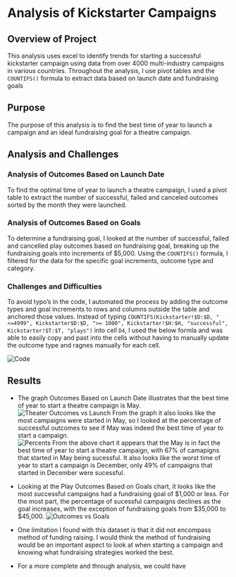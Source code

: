 # Analysis of Kickstarter Campaigns
## Overview of Project
This analysis uses excel to identify trends for starting a successful kickstarter campaign using data from over 4000 multi-industry campaigns in various countries. Throughout the analysis, I use pivot tables and the ```COUNTIFS()``` formula to extract data based on launch date and fundraising goals

## Purpose
The purpose of this analysis is to find the best time of year to launch a campaign and an ideal fundraising goal for a theatre campaign.

## Analysis and Challenges

### Analysis of Outcomes Based on Launch Date
To find the optimal time of year to launch a theatre campaign, I used a pivot table to extract the number of successful, failed and canceled outcomes sorted by the month they were launched. 

### Analysis of Outcomes Based on Goals
To determine a fundraising goal, I looked at the number of successful, failed and cancelled play outcomes based on fundraising goal, breaking up the fundraising goals into increments of $5,000. Using the ```COUNTIFS()``` formula, I filtered for the data for the specific goal increments, outcome type and category. 

### Challenges and Difficulties 
To avoid typo’s in the code, I automated the process by adding the outcome types and goal increments to rows and columns outside the table and anchored those values. Instead of typing ```COUNTIFS(Kickstarter!$D:$D, "<=4999", Kickstarter$D:$D, ">= 1000", Kickstarter!$H:$H, "successful", Kickstarter!$T:$T, "plays")``` into cell ```D4```, I used the below formla and was able to easily copy and past into the cells without having to manually update the outcome type and ragnes manually for each cell. 


![Code](https://user-images.githubusercontent.com/80648379/116000870-f43e6b00-a5bf-11eb-96f8-62221a38eb23.png)



## Results

* The graph Outcomes Based on Launch Date illustrates that the best time of year to start a theatre campaign is May. 
![Theater Outcomes vs Launch](https://user-images.githubusercontent.com/80648379/116017656-3b534d00-a60e-11eb-8c01-018cd3dc3ef9.png)
  From the graph it also looks like the most campaigns were started in May, so I looked at the percentage of successful outcomes to see if May was indeed the best time of year to start a campaign.  
![Percents](https://user-images.githubusercontent.com/80648379/116000590-ee945580-a5be-11eb-8a86-075c33baed42.png)
 From the above chart it appears that the May is in fact the best time of year to start a theatre campaign,  with 67% of camapigns that started in May being sucessful. It also looks like the worst time of year to start a campaign is December, only 49% of campaigns that started in December were sucessful. 

* Looking at the Play Outcomes Based on Goals chart, it looks like the most successful campaigns had a fundraising goal of $1,000 or less. For the most part, the percentage of sucessful campaigns declines as the goal increases, with the exception of fundraising goals from $35,000 to $45,000. 
![Outcomes vs Goals](https://user-images.githubusercontent.com/80648379/116018418-fdefbf00-a60f-11eb-963c-86203b903218.png)

* One limitation I found with this dataset is that it did not encompass method of funding raising. I would think the method of fundraising would be an important aspect to look at when starting a campaign and knowing what fundraising strategies worked the best. 

* For a more complete and through analysis, we could have 


